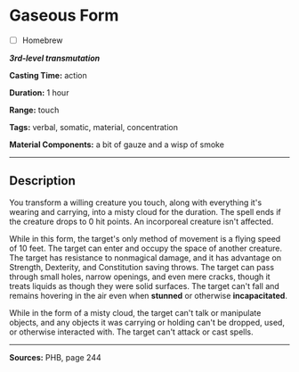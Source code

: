 # Gaseous Form

- [ ] Homebrew

***3rd-level transmutation***

**Casting Time:** action

**Duration:** 1 hour

**Range:** touch

**Tags:** verbal, somatic, material, concentration

**Material Components:** a bit of gauze and a wisp of smoke

---

## Description
You transform a willing creature you touch, along with everything it's wearing and carrying, into a misty cloud for the duration.
The spell ends if the creature drops to 0 hit points.
An incorporeal creature isn't affected.

While in this form, the target's only method of movement is a flying speed of 10 feet.
The target can enter and occupy the space of another creature.
The target has resistance to nonmagical damage, and it has advantage on Strength, Dexterity, and Constitution saving throws.
The target can pass through small holes, narrow openings, and even mere cracks, though it treats liquids as though they were solid surfaces.
The target can't fall and remains hovering in the air even when **stunned** or otherwise **incapacitated**.

While in the form of a misty cloud, the target can't talk or manipulate objects, and any objects it was carrying or holding can't be dropped, used, or otherwise interacted with.
The target can't attack or cast spells.

---

**Sources:** PHB, page 244
